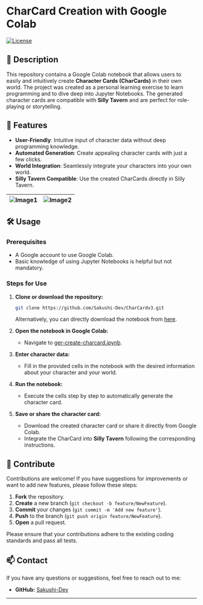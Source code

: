 # CharCard Creation with Google Colab

[![License](https://img.shields.io/badge/license-MIT-blue.svg)](LICENSE)

## 📖 Description

This repository contains a Google Colab notebook that allows users to easily and intuitively create **Character Cards (CharCards)** in their own world. The project was created as a personal learning exercise to learn programming and to dive deep into Jupyter Notebooks. The generated character cards are compatible with **Silly Tavern** and are perfect for role-playing or storytelling.

## 🚀 Features

- **User-Friendly**: Intuitive input of character data without deep programming knowledge.
- **Automated Generation**: Create appealing character cards with just a few clicks.
- **World Integration**: Seamlessly integrate your characters into your own world.
- **Silly Tavern Compatible**: Use the created CharCards directly in Silly Tavern.

|![Image1](https://github.com/Sakushi-Dev/CharCardv3/blob/main/charcard_0.png) |![Image2](https://github.com/Sakushi-Dev/CharCardv3/blob/main/charcard_1.png) |
|:---:|:---:|

## 🛠️ Usage

### Prerequisites

- A Google account to use Google Colab.
- Basic knowledge of using Jupyter Notebooks is helpful but not mandatory.

### Steps for Use

1. **Clone or download the repository:**

    ```bash
    git clone https://github.com/Sakushi-Dev/CharCardv3.git
    ```

    Alternatively, you can directly download the notebook from [here](https://github.com/Sakushi-Dev/CharCardv3/blob/main/create-charcard.ipynb).

2. **Open the notebook in Google Colab:**

    - Navigate to [ger-create-charcard.ipynb](https://colab.research.google.com/github/Sakushi-Dev/CharCardv3/blob/main/create-charcard.ipynb).

3. **Enter character data:**

    - Fill in the provided cells in the notebook with the desired information about your character and your world.

4. **Run the notebook:**

    - Execute the cells step by step to automatically generate the character card.

5. **Save or share the character card:**

    - Download the created character card or share it directly from Google Colab.
    - Integrate the CharCard into **Silly Tavern** following the corresponding instructions.

## 🤝 Contribute

Contributions are welcome! If you have suggestions for improvements or want to add new features, please follow these steps:

1. **Fork** the repository.
2. **Create** a new branch (`git checkout -b feature/NewFeature`).
3. **Commit** your changes (`git commit -m 'Add new feature'`).
4. **Push** to the branch (`git push origin feature/NewFeature`).
5. **Open** a pull request.

Please ensure that your contributions adhere to the existing coding standards and pass all tests.

## 📫 Contact

If you have any questions or suggestions, feel free to reach out to me:


- **GitHub:** [Sakushi-Dev](https://github.com/Sakushi-Dev)

---
